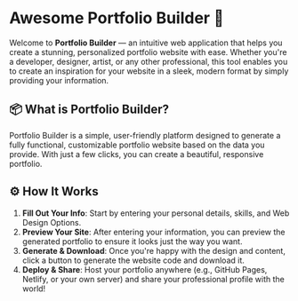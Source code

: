 # Awesome Portfolio Builder 🚀

Welcome to **Portfolio Builder** — an intuitive web application that helps you create a stunning, personalized portfolio website with ease. Whether you're a developer, designer, artist, or any other professional, this tool enables you to create an inspiration for your website in a sleek, modern format by simply providing your information.

## 📦 What is Portfolio Builder?

Portfolio Builder is a simple, user-friendly platform designed to generate a fully functional, customizable portfolio website based on the data you provide. With just a few clicks, you can create a beautiful, responsive portfolio.

## ⚙️ How It Works

1. **Fill Out Your Info**: Start by entering your personal details, skills, and Web Design Options.
2. **Preview Your Site**: After entering your information, you can preview the generated portfolio to ensure it looks just the way you want.
3. **Generate & Download**: Once you're happy with the design and content, click a button to generate the website code and download it.
4. **Deploy & Share**: Host your portfolio anywhere (e.g., GitHub Pages, Netlify, or your own server) and share your professional profile with the world!